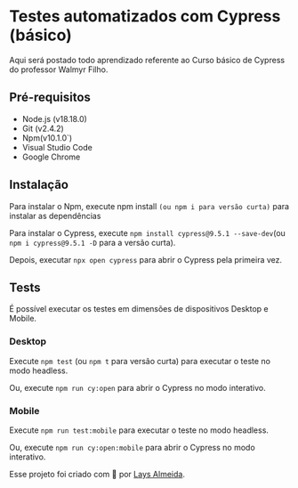 # Testes automatizados com Cypress (básico)
Aqui será postado todo aprendizado referente ao Curso básico de Cypress do professor Walmyr Filho.

## Pré-requisitos
<ul> 
    <li>Node.js (v18.18.0)</li>
    <li>Git (v2.4.2)</li>
    <li>Npm(v10.1.0`)</li>
    <li>Visual Studio Code</li>
    <li>Google Chrome</li>
</ul>

## Instalação
 Para instalar o Npm, execute npm install `(ou npm i para versão curta)` para instalar as dependências

 Para instalar o Cypress, execute `npm install cypress@9.5.1 --save-dev`(ou `npm i cypress@9.5.1 -D` para a versão curta).

 Depois, executar `npx open cypress` para abrir o Cypress pela primeira vez.

## Tests
É possível executar os testes em dimensões de dispositivos Desktop e Mobile.

### Desktop
Execute `npm test` (ou `npm t` para versão curta) para executar o teste no modo headless.

Ou, execute `npm run cy:open` para abrir o Cypress no modo interativo.

### Mobile
Execute `npm run test:mobile` para executar o teste no modo headless.

Ou, execute `npm run cy:open:mobile` para abrir o Cypress no modo interativo.

Esse projeto foi criado com 💚 por [Lays Almeida](https://github.com/LaysAlmeida).
